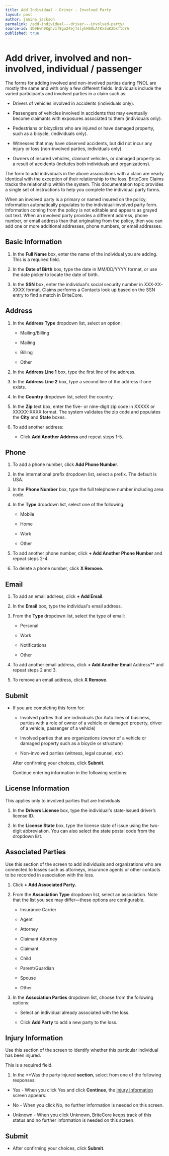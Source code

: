 ```yaml
---
title: Add Individual - Driver - Involved Party
layout: post
author: janine.jackson
permalink: /add-individual---driver---involved-party/
source-id: 1D9Evh0Kghv1T8go24ejTslyhHSOLATKx2wK2DxftdrA
published: true
---
```

# Add driver, involved and non-involved, individual / passenger

The forms for adding involved and non-involved parties during FNOL are mostly the same and with only a few different fields. Individuals include the varied participants and involved parties in a claim such as:

* Drivers of vehicles involved in accidents (individuals only).

* Passengers of vehicles involved in accidents that may eventually become claimants with exposures associated to them (individuals only). 

* Pedestrians or bicyclists who are injured or have damaged property, such as a bicycle, (individuals only).

* Witnesses that may have observed accidents, but did not incur any injury or loss (non-involved parties, individuals only). 

* Owners of insured vehicles, claimant vehicles, or damaged property as a result of accidents (includes both individuals and organizations). 

The form to add individuals in the above associations with a claim are nearly identical with the exception of their relationship to the loss. BriteCore Claims tracks the relationship within the system. This documentation topic provides a single set of instructions to help you complete the individual party forms. 

When an involved party is a primary or named insured on the policy, information automatically populates to the individual-involved party form. Information coming from the policy is not editable and appears as grayed out text.  When an involved party provides a different address, phone number, or email address than that originating from the policy, then you can add one or more additional addresses, phone numbers, or email addresses. 

## Basic Information

1. In the **Full Name** box, enter the name of the individual you are adding. 
This is a required field.

2. In the **Date of Birth** box, type the date in MM/DD/YYYY format, or use the date picker to locate the date of birth.

3. In the **SSN** box, enter the individual's social security number in XXX-XX-XXXX format. Claims performs a Contacts look up based on the SSN entry to find a match in BriteCore. 

## Address

1. In the **Address Type** dropdown list, select an option:

    * Mailing/Billing

    * Mailing

    * Billing

    * Other

2. In the **Address Line 1** box, type the first line of the address.

3. In the **Address Line 2** box, type a second line of the address if one exists.

4. In the **Country** dropdown list, select the country.

5. In the **Zip** text box, enter the five- or nine-digit zip code in XXXXX or XXXXX-XXXX format. The system validates the zip code and populates the **City** and **State** boxes. 

6. To add another address:

    * Click **Add Another Address** and repeat steps 1-5.

## Phone

1. To add a phone number, click **Add Phone Number**.  

2. In the international prefix dropdown list, select a prefix. The default is USA.

3. In the **Phone Number** box, type the full telephone number including area code. 

4. In the **Type** dropdown list, select one of the following:

    * Mobile

    * Home

    * Work

    * Other

5. To add another phone number, click **+ Add Another Phone Number** and repeat steps 2-4. 

6. To delete a phone number, click **X Remove.**

## Email

1. To add an email address, click **+ Add Email**.

2. In the **Email** box, type the individual's email address.

3. From the **Type** dropdown list, select the type of email:

    * Personal

    * Work

    * Notifications

    * Other 

4. To add another email address, click **+ Add Another Email** Address** and repeat steps 2 and 3.

5. To remove an email address, click **X Remove**.

## Submit

* If you are completing this form for:

    * Involved parties that are individuals (for Auto lines of business, parties with a role of owner of a vehicle or damaged property, driver of a vehicle, passenger of a vehicle)

    * Involved parties that are organizations (owner of a vehicle or damaged property such as a bicycle or structure) 

    * Non-involved parties (witness, legal counsel, etc) 

 	After confirming your choices, click **Submit**.

	Continue entering information in the following sections:

## License Information

This applies only to involved parties that are Individuals

1. In the **Drivers License** box, type the individual's state-issued driver’s license ID. 

2. In the **License State** box, type the license state of issue using the two-digit abbreviation. You can also select the state postal code from the dropdown list.  

## Associated Parties

Use this section of the screen to add individuals and organizations who are connected to losses such as attorneys, insurance agents or other contacts to be recorded in association with the loss.  

1. Click **+ Add Associated Party.**

2. From the **Association Type** dropdown list, select an association. Note that the list you see may differ—these options are configurable.   

    * Insurance Carrier

    * Agent

    * Attorney

    * Claimant Attorney

    * Claimant

    * Child

    * Parent/Guardian

    * Spouse

    * Other

3. In the **Association Parties** dropdown list, choose from the following options: 

    * Select an individual already associated with the loss. 

    * Click **Add Party** to add a new party to the loss.   

## Injury Information

Use this section of the screen to identify whether this particular individual has been injured. 

This is a required field.

1. In the **Was the party injured **section**, select from one of the following responses:

* Yes - When you click Yes and click **Continue**, the [Injury Information ](https://docs.google.com/document/d/1K6dABwy5pYyo_o-wOk5Fave3W9ksfYEfbpowmcnvIy8/edit)screen appears. 

* No -  When you click No, no further information is needed on this screen.

* Unknown - When you click Unknown, BriteCore  keeps track of this status and no further information is needed on this screen. 

## Submit

* After confirming your choices, click **Submit**.

